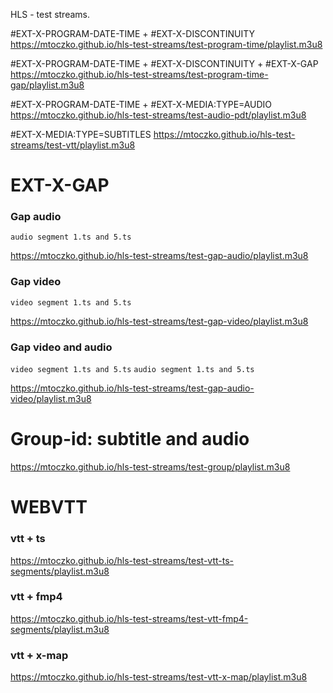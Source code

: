 HLS - test streams.

#EXT-X-PROGRAM-DATE-TIME + #EXT-X-DISCONTINUITY
https://mtoczko.github.io/hls-test-streams/test-program-time/playlist.m3u8

#EXT-X-PROGRAM-DATE-TIME + #EXT-X-DISCONTINUITY + #EXT-X-GAP
https://mtoczko.github.io/hls-test-streams/test-program-time-gap/playlist.m3u8

#EXT-X-PROGRAM-DATE-TIME + #EXT-X-MEDIA:TYPE=AUDIO
https://mtoczko.github.io/hls-test-streams/test-audio-pdt/playlist.m3u8

#EXT-X-MEDIA:TYPE=SUBTITLES
https://mtoczko.github.io/hls-test-streams/test-vtt/playlist.m3u8

# EXT-X-GAP

### Gap audio
`audio segment 1.ts and 5.ts` 

https://mtoczko.github.io/hls-test-streams/test-gap-audio/playlist.m3u8

### Gap video
`video segment 1.ts and 5.ts `

https://mtoczko.github.io/hls-test-streams/test-gap-video/playlist.m3u8

### Gap video and audio
`video segment 1.ts and 5.ts`
`audio segment 1.ts and 5.ts`
 
https://mtoczko.github.io/hls-test-streams/test-gap-audio-video/playlist.m3u8

# Group-id: subtitle and audio

https://mtoczko.github.io/hls-test-streams/test-group/playlist.m3u8

# WEBVTT

### vtt + ts

https://mtoczko.github.io/hls-test-streams/test-vtt-ts-segments/playlist.m3u8

### vtt + fmp4

https://mtoczko.github.io/hls-test-streams/test-vtt-fmp4-segments/playlist.m3u8

### vtt + x-map

https://mtoczko.github.io/hls-test-streams/test-vtt-x-map/playlist.m3u8


